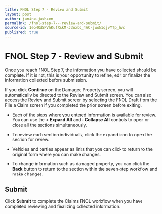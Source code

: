 ```yaml
---
title: FNOL Step 7 - Review and Submit
layout: post
author: janine.jackson
permalink: /fnol-step-7---review-and-submit/
source-id: 1eo4Od5PVhKufXAkM-J3oxbD_4AC-jwoN1qjvYTp_hvc
published: true
---
```

# FNOL Step 7 - Review and Submit

Once you reach FNOL Step 7, the information you have collected should be complete. If it is not, this is your opportunity to refine, edit or finalize the information collected before submission. 

If you click **Continue** on the Damaged Property screen, you will automatically be directed to the Review and Submit screen. You can also access the Review and Submit screen by selecting the FNOL Draft from the File a Claim screen if you completed the prior screen before exiting.

* Each of the steps where you entered information is available for review. You can use the **+ Expand All** and **- Collapse All** controls to open or close all the sections simultaneously.

* To review each section individually, click the expand icon to open the section for review.

* Vehicles and parties appear as links that you can click to return to the original form where you can make changes. 

* To change information such as damaged property, you can click the **Back** button to return to the section within the seven-step workflow and make changes.  

## Submit

Click **Submit** to complete the Claims FNOL workflow when you have completed reviewing and finalizing collected information.

